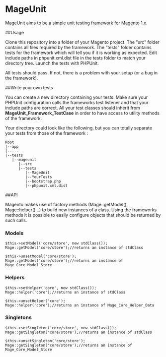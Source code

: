 # MageUnit

MageUnit aims to be a simple unit testing framework for Magento 1.x.

##Usage

Clone this repository into a folder of your Magento project. 
The "src" folder contains all files required by the framework. 
The "tests" folder contains tests for the framework which will tell you if it is working as expected.
Edit include paths in phpunit.xml.dist file in the tests folder to match your directory tree.
Launch the tests with PHPUnit.

All tests should pass. If not, there is a problem with your setup (or a bug in the framework).

##Write your own tests

You can create a new directory containing your tests. 
Make sure your PHPUnit configuration calls the frameworks test listener and that your include paths are correct.
All your test classes should inherit from **MageUnit_Framework_TestCase** in order to have access to utility methods of the framework.

Your directory could look like the following, but you can totally separate your tests from those of the framework :

    Root
    |--app
    |--...
    |--tests
       |--mageunit
          |--src
          |--tests
             |--MageUnit
             |--YourTests
             |--bootstrap.php
             |--phpunit.xml.dist

##API

Magento makes use of factory methods (Mage::getModel(), Mage::helper()...) to build new instances of a class.
Using the frameworks methods it is possible to easily configure objects that should be returned by such calls.

### Models

    $this->setModel('core/store', new stdClass());
    Mage::getModel('core/store');//returns an instance of stdClass
    
    $this->unsetModel('core/store');
    Mage::getModel('core/store');//returns an instance of Mage_Core_Model_Store

### Helpers

    $this->setHelper('core', new stdClass());
    Mage::helper('core');//returns an instance of stdClass
    
    $this->unsetHelper('core');
    Mage::helper('core');//returns an instance of Mage_Core_Helper_Data
    
### Singletons

    $this->setSingleton('core/store', new stdClass());
    Mage::getSingleton('core/store');//returns an instance of stdClass
    
    $this->unsetSingleton('core/store');
    Mage::getSingleton('core/store');//returns an instance of Mage_Core_Model_Store

